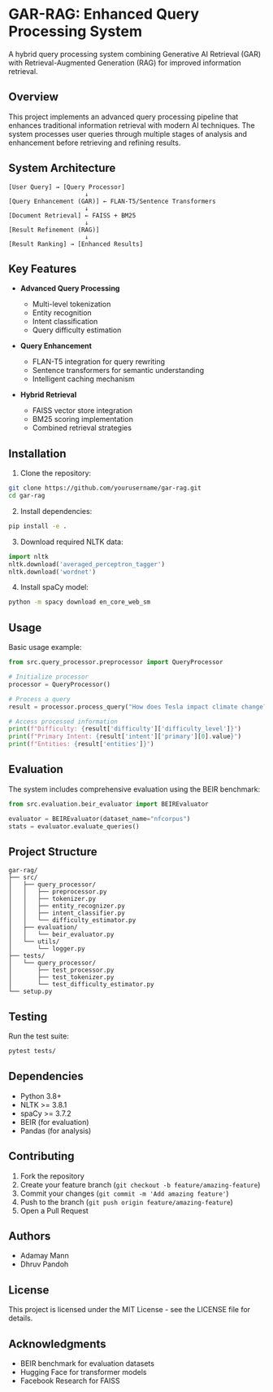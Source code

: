 # GAR-RAG: Enhanced Query Processing System

A hybrid query processing system combining Generative AI Retrieval (GAR) with Retrieval-Augmented Generation (RAG) for improved information retrieval.

## Overview

This project implements an advanced query processing pipeline that enhances traditional information retrieval with modern AI techniques. The system processes user queries through multiple stages of analysis and enhancement before retrieving and refining results.

## System Architecture

```
[User Query] → [Query Processor]
                     ↓
[Query Enhancement (GAR)] ← FLAN-T5/Sentence Transformers
                     ↓
[Document Retrieval] ← FAISS + BM25
                     ↓
[Result Refinement (RAG)]
                     ↓
[Result Ranking] → [Enhanced Results]
```

## Key Features

- **Advanced Query Processing**
  - Multi-level tokenization
  - Entity recognition
  - Intent classification
  - Query difficulty estimation

- **Query Enhancement**
  - FLAN-T5 integration for query rewriting
  - Sentence transformers for semantic understanding
  - Intelligent caching mechanism

- **Hybrid Retrieval**
  - FAISS vector store integration
  - BM25 scoring implementation
  - Combined retrieval strategies

## Installation

1. Clone the repository:
```bash
git clone https://github.com/yourusername/gar-rag.git
cd gar-rag
```

2. Install dependencies:
```bash
pip install -e .
```

3. Download required NLTK data:
```python
import nltk
nltk.download('averaged_perceptron_tagger')
nltk.download('wordnet')
```

4. Install spaCy model:
```bash
python -m spacy download en_core_web_sm
```

## Usage

Basic usage example:
```python
from src.query_processor.preprocessor import QueryProcessor

# Initialize processor
processor = QueryProcessor()

# Process a query
result = processor.process_query("How does Tesla impact climate change?")

# Access processed information
print(f"Difficulty: {result['difficulty']['difficulty_level']}")
print(f"Primary Intent: {result['intent']['primary'][0].value}")
print(f"Entities: {result['entities']}")
```

## Evaluation

The system includes comprehensive evaluation using the BEIR benchmark:
```python
from src.evaluation.beir_evaluator import BEIREvaluator

evaluator = BEIREvaluator(dataset_name="nfcorpus")
stats = evaluator.evaluate_queries()
```

## Project Structure

```
gar-rag/
├── src/
│   ├── query_processor/
│   │   ├── preprocessor.py
│   │   ├── tokenizer.py
│   │   ├── entity_recognizer.py
│   │   ├── intent_classifier.py
│   │   └── difficulty_estimator.py
│   ├── evaluation/
│   │   └── beir_evaluator.py
│   └── utils/
│       └── logger.py
├── tests/
│   └── query_processor/
│       ├── test_processor.py
│       ├── test_tokenizer.py
│       └── test_difficulty_estimator.py
└── setup.py
```

## Testing

Run the test suite:
```bash
pytest tests/
```

## Dependencies

- Python 3.8+
- NLTK >= 3.8.1
- spaCy >= 3.7.2
- BEIR (for evaluation)
- Pandas (for analysis)

## Contributing

1. Fork the repository
2. Create your feature branch (`git checkout -b feature/amazing-feature`)
3. Commit your changes (`git commit -m 'Add amazing feature'`)
4. Push to the branch (`git push origin feature/amazing-feature`)
5. Open a Pull Request

## Authors

- Adamay Mann
- Dhruv Pandoh

## License

This project is licensed under the MIT License - see the LICENSE file for details.

## Acknowledgments

- BEIR benchmark for evaluation datasets
- Hugging Face for transformer models
- Facebook Research for FAISS